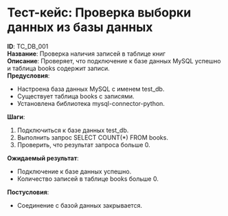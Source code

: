 # Тест-кейс: Проверка выборки данных из базы данных

**ID**: TC_DB_001  
**Название**: Проверка наличия записей в таблице книг  
**Описание**: Проверяет, что подключение к базе данных MySQL успешно и таблица books содержит записи.  
**Предусловия**:  
- Настроена база данных MySQL с именем test_db.  
- Существует таблица books с записями.  
- Установлена библиотека mysql-connector-python.  

**Шаги**:  
1. Подключиться к базе данных test_db.  
2. Выполнить запрос SELECT COUNT(*) FROM books.  
3. Проверить, что результат запроса больше 0.  

**Ожидаемый результат**:  
- Подключение к базе данных успешно.  
- Количество записей в таблице books больше 0.  

**Постусловия**:  
- Соединение с базой данных закрывается.